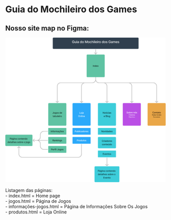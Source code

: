 <h1> Guia do Mochileiro dos Games </h1>

<h2>Nosso site map no Figma: </h2>

![SiteMap](sitemap.png)

<p> Listagem das páginas: <br>
- index.html = Home page <br>
- jogos.html = Página de Jogos <br>
- informações-jogos.html = Página de Informações Sobre Os Jogos <br>
- produtos.html = Loja Online <br>



</p>